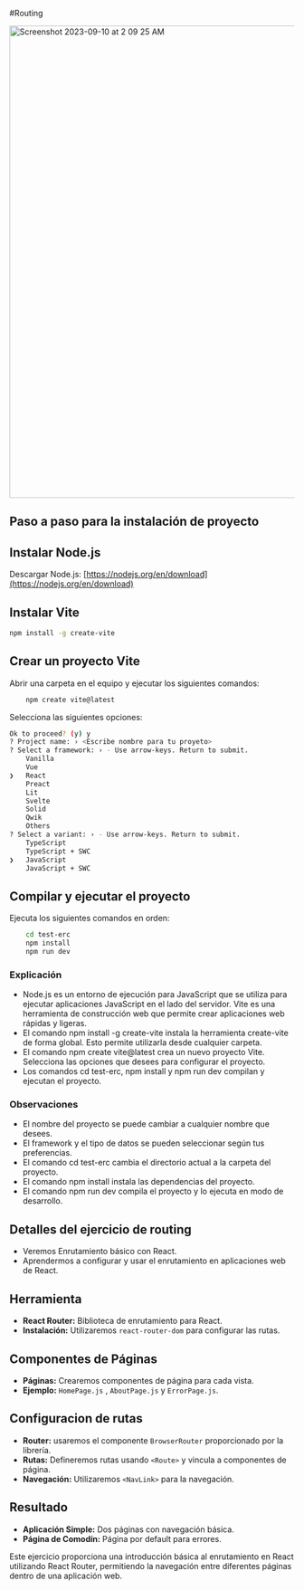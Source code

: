 #Routing

<img width="835" alt="Screenshot 2023-09-10 at 2 09 25 AM" src="https://github.com/contracamilo/react-escuela-robotica-choco/assets/27745159/bf4a91e2-cb60-4934-b003-c77c1a82db38">


## Paso a paso para la instalación de proyecto

## Instalar Node.js
Descargar Node.js: [https://nodejs.org/en/download](https://nodejs.org/en/download)

## Instalar Vite
```bash
npm install -g create-vite
```
## Crear un proyecto Vite

Abrir una carpeta en el equipo y ejecutar los siguientes comandos:

```bash
    npm create vite@latest
```
Selecciona las siguientes opciones:

```bash
Ok to proceed? (y) y
? Project name: › <Escribe nombre para tu proyeto>
? Select a framework: › - Use arrow-keys. Return to submit.
    Vanilla
    Vue
❯   React
    Preact
    Lit
    Svelte
    Solid
    Qwik
    Others
? Select a variant: › - Use arrow-keys. Return to submit.
    TypeScript
    TypeScript + SWC
❯   JavaScript
    JavaScript + SWC
```

## Compilar y ejecutar el proyecto

Ejecuta los siguientes comandos en orden:

```bash
    cd test-erc
    npm install
    npm run dev
```

### Explicación
- Node.js es un entorno de ejecución para JavaScript que se utiliza para ejecutar aplicaciones JavaScript en el lado del servidor. Vite es una herramienta de construcción web que permite crear aplicaciones web rápidas y ligeras.
- El comando npm install -g create-vite instala la herramienta create-vite de forma global. Esto permite utilizarla desde cualquier carpeta.
- El comando npm create vite@latest crea un nuevo proyecto Vite. Selecciona las opciones que desees para configurar el proyecto.
- Los comandos cd test-erc, npm install y npm run dev compilan y ejecutan el proyecto.

### Observaciones
- El nombre del proyecto se puede cambiar a cualquier nombre que desees.
- El framework y el tipo de datos se pueden seleccionar según tus preferencias.
- El comando cd test-erc cambia el directorio actual a la carpeta del proyecto.
- El comando npm install instala las dependencias del proyecto.
- El comando npm run dev compila el proyecto y lo ejecuta en modo de desarrollo.

## Detalles del ejercicio de routing

- Veremos Enrutamiento básico con React.
- Aprendermos a configurar y usar el enrutamiento en aplicaciones web de React.

## Herramienta

- **React Router:** Biblioteca de enrutamiento para React.
- **Instalación:** Utilizaremos `react-router-dom` para configurar las rutas.

## Componentes de Páginas

- **Páginas:** Crearemos componentes de página para cada vista.
- **Ejemplo:** `HomePage.js` , `AboutPage.js` y  `ErrorPage.js`.

## Configuracion de rutas

- **Router:** usaremos el componente `BrowserRouter` proporcionado por la librería.
- **Rutas:** Defineremos rutas usando `<Route>` y vincula a componentes de página.
- **Navegación:** Utilizaremos `<NavLink>` para la navegación.

## Resultado

- **Aplicación Simple:** Dos páginas con navegación básica.
- **Página de Comodín:** Página por default para errores.

Este ejercicio proporciona una introducción básica al enrutamiento en React utilizando React Router, permitiendo la navegación entre diferentes páginas dentro de una aplicación web.
